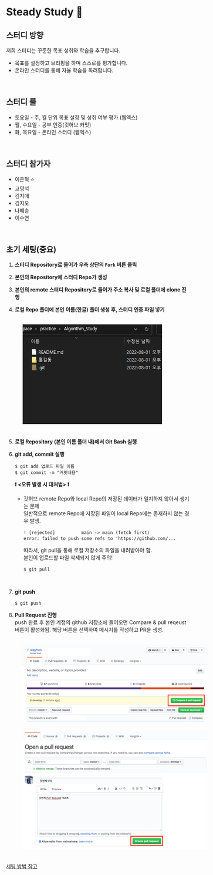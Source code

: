 # Steady Study :blue_book:
## 스터디 방향
저희 스터디는 꾸준한 목표 성취와 학습을 추구합니다. 
- 목표를 설정하고 브리핑을 하며 스스로를 평가합니다.
- 온라인 스터디를 통해 자율 학습을 독려합니다.

</br>

## 스터디 룰
- 토요일 - 주, 월 단위 목표 설정 및 성취 여부 평가 (웹엑스)
- 월, 수요일 - 공부 인증(깃허브 커밋)
- 화, 목요일 - 온라인 스터디 (웹엑스)

</br>

## 스터디 참가자
- 이은혁 :star:
- 고영석
- 김지애
- 김지오
- 나혜승
- 이수연

</br>

## 초기 세팅(중요)
1. __스터디 Repository로 들어가 우측 상단의 `Fork` 버튼 클릭__

2. __본인의 Repository에 스터디 Repo가 생성__

3. __본인의 remote 스터디 Repository로 들어가 주소 복사 및 로컬 폴더에 clone 진행__

4. __로컬 Repo 폴더에 본인 이름(한글) 폴더 생성 후, 스터디 인증 파일 넣기__
</br>

<img src="./etc/참고이미지.png" style="position: relative; margin-left: 45px; margin-bottom: 20px;">

</br>

5. __로컬 Repository (본인 이름 폴더 내)에서 Git Bash 실행__</br>

6. __git add, commit 실행__
   
    ```
    $ git add 업로드 파일 이름
    $ git commit -m "커밋내용"
    ```

    __❗ <오류 발생 시 대처법> ❗__</br>
    - 깃허브 remote Repo와 local Repo의 저장된 데이터가 일치하지 않아서 생기는 문제</br>
    일반적으로 remote Repo에 저장된 파일이 local Repo에는 존재하지 않는 경우 발생.
        ```
        ! [rejected]          main -> main (fetch first)
        error: failed to push some refs to 'https://github.com/...
        ```
        따라서, git pull을 통해 로컬 저장소의 파일을 내려받아야 함.</br>
        본인이 업로드할 파일 삭제되지 않게 주의!</br>
        ```
        $ git pull
        ```
    </br>

7. __git push__ </br>
    ```
    $ git push
    ```


8. __Pull Request 진행__</br>
push 완료 후 본인 계정의 github 저장소에 들어오면 Compare & pull reqeust 버튼이 활성화됨.
해당 버튼을 선택하여 메시지를 작성하고 PR을 생성.
</br>
<img src="./etc/1.png" style="position: relative; margin-left: 45px; margin-bottom: 20px;">
</br>
<img src="./etc/2.png" style="position: relative; margin-left: 45px; margin-bottom: 20px;">
</br>


[세팅 방법 참고](https://wayhome25.github.io/git/2017/07/08/git-first-pull-request-story/)

</br>


